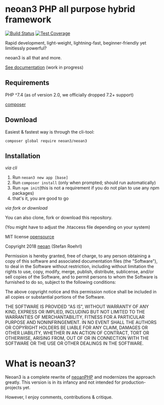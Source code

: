 # neoan3 PHP all purpose hybrid framework

[![Build Status](https://travis-ci.com/sroehrl/neoan3.svg?branch=master)](https://travis-ci.com/sroehrl/neoan3)
[![Test Coverage](https://api.codeclimate.com/v1/badges/a3c9336dfc658b8f62dd/test_coverage)](https://codeclimate.com/github/sroehrl/neoan3/test_coverage)

Rapid development, light-weight, lightning-fast, beginner-friendly yet limitlessly powerful? 

neoan3 is all that and more. 

[See documentation](http://neoan3.rocks/getting-started/) (work in progress)

## Requirements

PHP ^7.4 
(as of version 2.0, we officially dropped 7.2+ support)

[composer](https://getcomposer.org/)


## Download

Easiest & fastest way is through the cli-tool:

`composer global require neoan3/neoan3`

## Installation

_via cli_

1. Run `neoan3 new app [base]`
2. Run `composer install` (only when prompted; should run automatically)
3. Run `npm init`(this is not a requirement if you do not plan to use any npm packages)
4. that's it, you are good to go

_via fork or download_

You can also clone, fork or download this repository. 

(You might have to adjust the .htaccess file depending on your system)


MIT license [opensource](https://opensource.org/licenses/MIT)

Copyright 2018 [neoan](http://neoan.us) (Stefan Roehrl) 

Permission is hereby granted, free of charge, to any person obtaining a copy of this software and associated documentation files (the "Software"), to deal in the Software without restriction, including without limitation the rights to use, copy, modify, merge, publish, distribute, sublicense, and/or sell copies of the Software, and to permit persons to whom the Software is furnished to do so, subject to the following conditions:

The above copyright notice and this permission notice shall be included in all copies or substantial portions of the Software.

THE SOFTWARE IS PROVIDED "AS IS", WITHOUT WARRANTY OF ANY KIND, EXPRESS OR IMPLIED, INCLUDING BUT NOT LIMITED TO THE WARRANTIES OF MERCHANTABILITY, FITNESS FOR A PARTICULAR PURPOSE AND NONINFRINGEMENT. IN NO EVENT SHALL THE AUTHORS OR COPYRIGHT HOLDERS BE LIABLE FOR ANY CLAIM, DAMAGES OR OTHER LIABILITY, WHETHER IN AN ACTION OF CONTRACT, TORT OR OTHERWISE, ARISING FROM, OUT OF OR IN CONNECTION WITH THE SOFTWARE OR THE USE OR OTHER DEALINGS IN THE SOFTWARE.

# What is neoan3?

Neoan3 is a complete rewrite of [neoanPHP](https://github.com/sroehrl/neoanPHP) and modernizes the approach greatly.
This version is in its infancy and not intended for production-projects yet.

However, I enjoy comments, contributions & critique.
